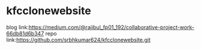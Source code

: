 # kfcclonewebsite
blog link:https://medium.com/@rajibul_fp01_192/collaborative-project-work-66db81d6b347
repo link:https://github.com/srbhkumar624/kfcclonewebsite.git
